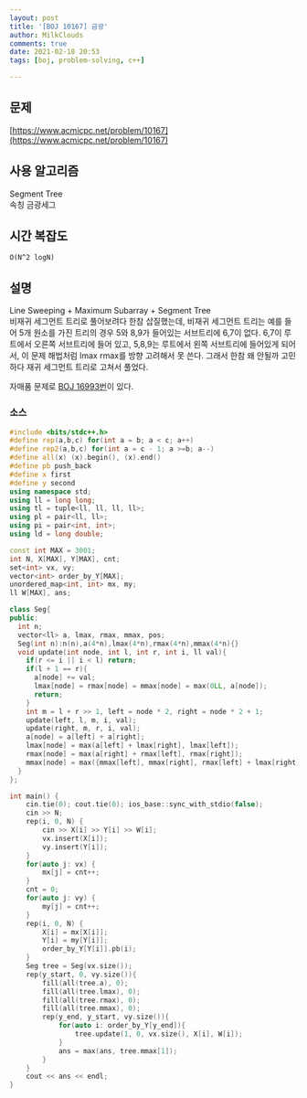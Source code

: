 ```yaml
---
layout: post
title: '[BOJ 10167] 금광'
author: MilkClouds
comments: true
date: 2021-02-18 20:53
tags: [boj, problem-solving, c++]

---
```



## 문제
[https://www.acmicpc.net/problem/10167](https://www.acmicpc.net/problem/10167)  


## 사용 알고리즘  
Segment Tree   
속칭 금광세그     


## 시간 복잡도  
`O(N^2 logN)`


## 설명  
Line Sweeping + Maximum Subarray + Segment Tree  
비재귀 세그먼트 트리로 풀어보려다 한참 삽질했는데, 비재귀 세그먼트 트리는 예를 들어 5개 원소를 가진 트리의 경우 5와 8,9가 들어있는 서브트리에 6,7이 없다. 6,7이 루트에서 오른쪽 서브트리에 들어 있고, 5,8,9는 루트에서 왼쪽 서브트리에 들어있게 되어서, 이 문제 해법처럼 lmax rmax를 방향 고려해서 못 쓴다. 그래서 한참 왜 안될까 고민하다 재귀 세그먼트 트리로 고쳐서 풀었다.    

자매품 문제로 [BOJ 16993번](https://www.acmicpc.net/problem/16993)이 있다.  

### 소스  

```c++
#include <bits/stdc++.h>
#define rep(a,b,c) for(int a = b; a < c; a++)
#define rep2(a,b,c) for(int a = c - 1; a >=b; a--)
#define all(x) (x).begin(), (x).end()
#define pb push_back
#define x first
#define y second
using namespace std;
using ll = long long;
using tl = tuple<ll, ll, ll, ll>;
using pl = pair<ll, ll>;
using pi = pair<int, int>;
using ld = long double;

const int MAX = 3001;
int N, X[MAX], Y[MAX], cnt;
set<int> vx, vy;
vector<int> order_by_Y[MAX];
unordered_map<int, int> mx, my;
ll W[MAX], ans;

class Seg{
public:
  int n;
  vector<ll> a, lmax, rmax, mmax, pos;
  Seg(int n):n(n),a(4*n),lmax(4*n),rmax(4*n),mmax(4*n){}
  void update(int node, int l, int r, int i, ll val){
    if(r <= i || i < l) return;
    if(l + 1 == r){
      a[node] += val;
      lmax[node] = rmax[node] = mmax[node] = max(0LL, a[node]);
      return;
    }
    int m = l + r >> 1, left = node * 2, right = node * 2 + 1;
    update(left, l, m, i, val);
    update(right, m, r, i, val);
    a[node] = a[left] + a[right];
    lmax[node] = max(a[left] + lmax[right], lmax[left]);
    rmax[node] = max(a[right] + rmax[left], rmax[right]);
    mmax[node] = max({mmax[left], mmax[right], rmax[left] + lmax[right]});
  }
};

int main() {
	cin.tie(0); cout.tie(0); ios_base::sync_with_stdio(false);
	cin >> N;
	rep(i, 0, N) {
		cin >> X[i] >> Y[i] >> W[i];
		vx.insert(X[i]);
		vy.insert(Y[i]);
	}
	for(auto j: vx) {
		mx[j] = cnt++;
	}
	cnt = 0;
	for(auto j: vy) {
		my[j] = cnt++;
	}
	rep(i, 0, N) {
		X[i] = mx[X[i]];
		Y[i] = my[Y[i]];
		order_by_Y[Y[i]].pb(i);
	}
	Seg tree = Seg(vx.size());
	rep(y_start, 0, vy.size()){
		fill(all(tree.a), 0);
		fill(all(tree.lmax), 0);
		fill(all(tree.rmax), 0);
		fill(all(tree.mmax), 0);
		rep(y_end, y_start, vy.size()){
			for(auto i: order_by_Y[y_end]){
				tree.update(1, 0, vx.size(), X[i], W[i]);
			}
			ans = max(ans, tree.mmax[1]);
		}
	}
	cout << ans << endl;
}
```
